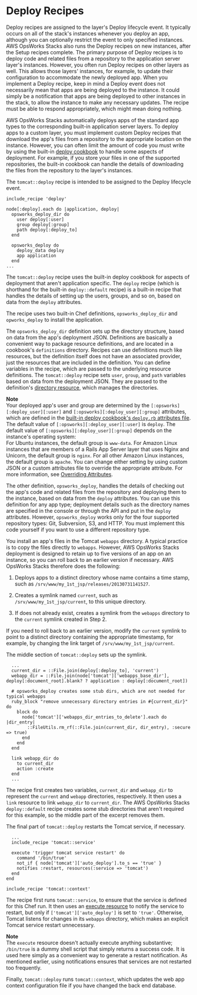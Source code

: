 # Deploy Recipes<a name="create-custom-deploy"></a>

Deploy recipes are assigned to the layer's Deploy lifecycle event\. It typically occurs on all of the stack's instances whenever you deploy an app, although you can optionally restrict the event to only specified instances\. AWS OpsWorks Stacks also runs the Deploy recipes on new instances, after the Setup recipes complete\. The primary purpose of Deploy recipes is to deploy code and related files from a repository to the application server layer's instances\. However, you often run Deploy recipes on other layers as well\. This allows those layers' instances, for example, to update their configuration to accommodate the newly deployed app\. When you implement a Deploy recipe, keep in mind a Deploy event does not necessarily mean that apps are being deployed to the instance\. It could simply be a notification that apps are being deployed to other instances in the stack, to allow the instance to make any necessary updates\. The recipe must be able to respond appropriately, which might mean doing nothing\.

AWS OpsWorks Stacks automatically deploys apps of the standard app types to the corresponding built\-in application server layers\. To deploy apps to a custom layer, you must implement custom Deploy recipes that download the app's files from a repository to the appropriate location on the instance\. However, you can often limit the amount of code you must write by using the built\-in [deploy cookbook](https://github.com/aws/opsworks-cookbooks/tree/release-chef-11.4/deploy) to handle some aspects of deployment\. For example, if you store your files in one of the supported repositories, the built\-in cookbook can handle the details of downloading the files from the repository to the layer's instances\. 

The `tomcat::deploy` recipe is intended to be assigned to the Deploy lifecycle event\.

```
include_recipe 'deploy'

node[:deploy].each do |application, deploy|
  opsworks_deploy_dir do
    user deploy[:user]
    group deploy[:group]
    path deploy[:deploy_to]
  end

  opsworks_deploy do
    deploy_data deploy
    app application
  end
...
```

The `tomcat::deploy` recipe uses the built\-in deploy cookbook for aspects of deployment that aren't application specific\. The `deploy` recipe \(which is shorthand for the built\-in `deploy::default` recipe\) is a built\-in recipe that handles the details of setting up the users, groups, and so on, based on data from the `deploy` attributes\.

The recipe uses two built\-in Chef definitions, `opsworks_deploy_dir` and `opworks_deploy` to install the application\. 

The `opsworks_deploy_dir` definition sets up the directory structure, based on data from the app's deployment JSON\. Definitions are basically a convenient way to package resource definitions, and are located in a cookbook's `definitions` directory\. Recipes can use definitions much like resources, but the definition itself does not have an associated provider, just the resources that are included in the definition\. You can define variables in the recipe, which are passed to the underlying resource definitions\. The `tomcat::deploy` recipe sets `user`, `group`, and `path` variables based on data from the deployment JSON\. They are passed to the definition's [directory resource](https://docs.chef.io/chef/resources.html#directory), which manages the directories\. 

**Note**  
Your deployed app's user and group are determined by the `[:opsworks][:deploy_user][:user]` and `[:opsworks][:deploy_user][:group]` attributes, which are defined in the [built\-in deploy cookbook's `deploy.rb` attributes file](https://github.com/aws/opsworks-cookbooks/blob/release-chef-11.4/deploy/attributes/deploy.rb)\. The default value of `[:opsworks][:deploy_user][:user]` is `deploy`\. The default value of `[:opsworks][:deploy_user][:group]` depends on the instance's operating system:  
For Ubuntu instances, the default group is `www-data`\.
For Amazon Linux instances that are members of a Rails App Server layer that uses Nginx and Unicorn, the default group is `nginx`\.
For all other Amazon Linux instances, the default group is `apache`\.
You can change either setting by using custom JSON or a custom attributes file to override the appropriate attribute\. For more information, see [Overriding Attributes](workingcookbook-attributes.md)\.

The other definition, `opsworks_deploy`, handles the details of checking out the app's code and related files from the repository and deploying them to the instance, based on data from the `deploy` attributes\. You can use this definition for any app type; deployment details such as the directory names are specified in the console or through the API and put in the `deploy` attributes\. However, `opsworks_deploy` works only for the four supported repository types: Git, Subversion, S3, and HTTP\. You must implement this code yourself if you want to use a different repository type\.

You install an app's files in the Tomcat `webapps` directory\. A typical practice is to copy the files directly to `webapps`\. However, AWS OpsWorks Stacks deployment is designed to retain up to five versions of an app on an instance, so you can roll back to an earlier version if necessary\. AWS OpsWorks Stacks therefore does the following:

1. Deploys apps to a distinct directory whose name contains a time stamp, such as `/srv/www/my_1st_jsp/releases/20130731141527`\.

1. Creates a symlink named `current`, such as `/srv/www/my_1st_jsp/current`, to this unique directory\.

1. If does not already exist, creates a symlink from the `webapps` directory to the `current` symlink created in Step 2\.

If you need to roll back to an earlier version, modify the `current` symlink to point to a distinct directory containing the appropriate timestamp, for example, by changing the link target of `/srv/www/my_1st_jsp/current`\.

The middle section of `tomcat::deploy` sets up the symlink\. 

```
  ...
  current_dir = ::File.join(deploy[:deploy_to], 'current')
  webapp_dir = ::File.join(node['tomcat']['webapps_base_dir'], deploy[:document_root].blank? ? application : deploy[:document_root])

  # opsworks_deploy creates some stub dirs, which are not needed for typical webapps
  ruby_block "remove unnecessary directory entries in #{current_dir}" do
    block do
      node['tomcat']['webapps_dir_entries_to_delete'].each do |dir_entry|
        ::FileUtils.rm_rf(::File.join(current_dir, dir_entry), :secure => true)
      end
    end
  end

  link webapp_dir do
    to current_dir
    action :create
  end
  ...
```

The recipe first creates two variables, `current_dir` and `webapp_dir` to represent the `current` and `webapp` directories, respectively\. It then uses a `link` resource to link `webapp_dir` to `current_dir`\. The AWS OpsWorks Stacks `deploy::default` recipe creates some stub directories that aren't required for this example, so the middle part of the excerpt removes them\.

The final part of `tomcat::deploy` restarts the Tomcat service, if necessary\.

```
  ...
  include_recipe 'tomcat::service'

  execute 'trigger tomcat service restart' do
    command '/bin/true'
    not_if { node['tomcat']['auto_deploy'].to_s == 'true' }
    notifies :restart, resources(:service => 'tomcat')
  end
end

include_recipe 'tomcat::context'
```

The recipe first runs `tomcat::service`, to ensure that the service is defined for this Chef run\. It then uses an [execute resource](https://docs.chef.io/chef/resources.html#execute) to notify the service to restart, but only if `['tomcat']['auto_deploy']` is set to `'true'`\. Otherwise, Tomcat listens for changes in its `webapps` directory, which makes an explicit Tomcat service restart unnecessary\. 

**Note**  
The `execute` resource doesn't actually execute anything substantive; `/bin/true` is a dummy shell script that simply returns a success code\. It is used here simply as a convenient way to generate a restart notification\. As mentioned earlier, using notifications ensures that services are not restarted too frequently\.

Finally, `tomcat::deploy` runs `tomcat::context`, which updates the web app context configuration file if you have changed the back end database\. 